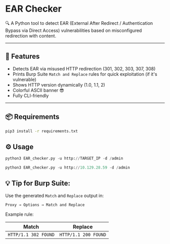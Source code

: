 # EAR Checker

🔍 A Python tool to detect EAR (External After Redirect / Authentication Bypass via Direct Access) vulnerabilities based on misconfigured redirection with content.

---

## 🚀 Features

- Detects EAR via misused HTTP redirection (301, 302, 303, 307, 308)
- Prints Burp Suite `Match and Replace` rules for quick exploitation (if it's vulnerable)
- Shows HTTP version dynamically (1.0, 1.1, 2)
- Colorful ASCII banner 😎
- Fully CLI-friendly

---

## 📦 Requirements
```bash
pip3 install -r requirements.txt
```

## ⚙️ Usage
```python
python3 EAR_checker.py -u http://TARGET_IP -d /admin
```
```python
python3 EAR_checker.py -u http://10.129.28.59 -d /admin
```

## 💡 Tip for Burp Suite:

Use the generated `Match` and `Replace` output in:


`Proxy → Options → Match and Replace`

Example rule:

|Match|Replace|
|---|---|
|`HTTP/1.1 302 FOUND`|`HTTP/1.1 200 FOUND`|
